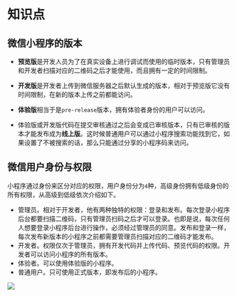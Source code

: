 # 知识点

## 微信小程序的版本

- **预览版**是开发人员为了在真实设备上进行调试而使用的临时版本，只有管理员和开发者扫描对应的二维码之后才能使用，而且拥有一定的时间限制。
- **开发版**是开发者上传到微信服务器之后默认生成的版本，相对于预览版它没有时间限制，在新的版本上传之前都能访问。
- **体验版**相当于是`pre-release`版本，拥有体验者身份的用户可以访问。

- 体验版或开发版代码在提交审核通过之后会变成已审核版本，只有已审核的版本才能发布成为**线上版**。这时候普通用户可以通过小程序搜索功能找到它，如果设置了不被搜索的话，那么只能通过分享的小程序码来访问。

## 微信用户身份与权限

小程序通过身份来区分对应的权限，用户身份分为`4`种，高级身份拥有低级身份的所有权限，从高级到低级依次介绍如下。

- 管理员。相对于开发者，他有两种独特的权限：登录和发布。每次登录小程序后台都要扫描二维码，只有管理员扫码之后才可以登录。也即是说，每次任何人想要登录小程序后台进行操作，必须经过管理员的同意。发布和登录一样，每次发布新版本的小程序之前都需要管理员扫描对应的二维码才能发布。
- 开发者。权限仅次于管理员，拥有开发代码并上传代码、预览代码的权限。开发者可以访问小程序的所有版本。
- 体验者。可以使用体验版的小程序。
- 普通用户。只可使用正式版本，即发布后的小程序。

![](/skill-blog/img/0031.png)
